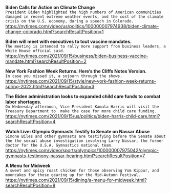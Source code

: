 **Biden Calls for Action on Climate Change**\
`President Biden highlighted the high numbers of American communities damaged in recent extreme weather events, and the cost of the climate crisis on the U.S. economy, during a speech in Colorado.`\
https://nytimes.com/video/us/politics/100000007974938/biden-climate-change-colorado.html?searchResultPosition=1

**Biden will meet with executives to tout vaccine mandates.**\
`The meeting is intended to rally more support from business leaders, a White House official said.`\
https://nytimes.com/2021/09/15/business/biden-business-vaccine-mandate.html?searchResultPosition=2

**New York Fashion Week Returns. Here’s the Cliffs Notes Version.**\
`In case you missed it, a sojourn through the shows.`\
https://nytimes.com/2021/09/15/style/new-york-fashion-week-returns-spring-2022.html?searchResultPosition=3

**The Biden administration looks to expanded child care funds to combat labor shortages.**\
`On Wednesday afternoon, Vice President Kamala Harris will visit the Treasury Department to  make the case for more child care funding.`\
https://nytimes.com/2021/09/15/us/politics/biden-harris-child-care.html?searchResultPosition=4

**Watch Live: Olympic Gymnasts Testify to Senate on Nassar Abuse**\
`Simone Biles and other gymnasts are testifying before the Senate about the the sexual abuse investigation involving Larry Nassar, the former doctor for the U.S.A. Gymnastics national team.`\
https://nytimes.com/video/sports/olympics/100000007975042/olympic-gymnasts-testimony-nassar-hearing.html?searchResultPosition=7

**A Menu for Midweek**\
`A sweet and spicy roast chicken for those observing Yom Kippur, and mooncakes for those gearing up for the Mid-Autumn Festival.`\
https://nytimes.com/2021/09/15/dining/a-menu-for-midweek.html?searchResultPosition=8

